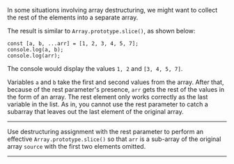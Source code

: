 <div class="challenge-instructions es6"><div><section id="description">
<p>In some situations involving array destructuring, we might want to collect the rest of the elements into a separate array.</p>
<p>The result is similar to <code>Array.prototype.slice()</code>, as shown below:</p>
<pre class="language-js"><code class="language-js"><span class="token keyword">const</span> <span class="token punctuation">[</span>a<span class="token punctuation">,</span> b<span class="token punctuation">,</span> <span class="token operator">...</span>arr<span class="token punctuation">]</span> <span class="token operator">=</span> <span class="token punctuation">[</span><span class="token number">1</span><span class="token punctuation">,</span> <span class="token number">2</span><span class="token punctuation">,</span> <span class="token number">3</span><span class="token punctuation">,</span> <span class="token number">4</span><span class="token punctuation">,</span> <span class="token number">5</span><span class="token punctuation">,</span> <span class="token number">7</span><span class="token punctuation">]</span><span class="token punctuation">;</span>
console<span class="token punctuation">.</span><span class="token function">log</span><span class="token punctuation">(</span>a<span class="token punctuation">,</span> b<span class="token punctuation">)</span><span class="token punctuation">;</span>
console<span class="token punctuation">.</span><span class="token function">log</span><span class="token punctuation">(</span>arr<span class="token punctuation">)</span><span class="token punctuation">;</span>
</code></pre>
<p>The console would display the values <code>1, 2</code> and <code>[3, 4, 5, 7]</code>.</p>
<p>Variables <code>a</code> and <code>b</code> take the first and second values from the array. After that, because of the rest parameter's presence, <code>arr</code> gets the rest of the values in the form of an array. The rest element only works correctly as the last variable in the list. As in, you cannot use the rest parameter to catch a subarray that leaves out the last element of the original array.</p>
</section></div><hr/><div><section id="instructions">
<p>Use destructuring assignment with the rest parameter to perform an effective <code>Array.prototype.slice()</code> so that <code>arr</code> is a sub-array of the original array <code>source</code> with the first two elements omitted.</p>
</section></div><hr/></div>